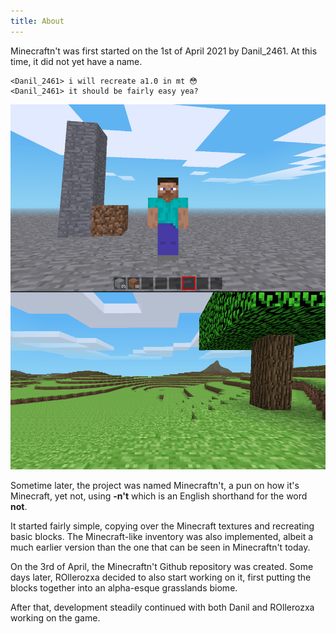 ```yaml
---
title: About
---
```

Minecraftn't was first started on the 1st of April 2021 by Danil_2461. At this time, it did not yet have a name.

```
<Danil_2461> i will recreate a1.0 in mt 😳
<Danil_2461> it should be fairly easy yea?
```

![Screenshots showcasing the progress](images/history/1.png)

Sometime later, the project was named Minecraftn't, a pun on how it's Minecraft, yet not, using **-n't** which is an English shorthand for the word **not**.

It started fairly simple, copying over the Minecraft textures and recreating basic blocks. The Minecraft-like inventory was also implemented, albeit a much earlier version than the one that can be seen in Minecraftn't today.

On the 3rd of April, the Minecraftn't Github repository was created. Some days later, ROllerozxa decided to also start working on it, first putting the blocks together into an alpha-esque grasslands biome.

After that, development steadily continued with both Danil and ROllerozxa working on the game.
